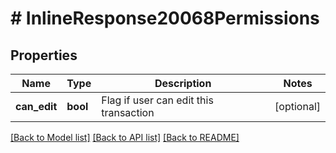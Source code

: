 # # InlineResponse20068Permissions

## Properties

Name | Type | Description | Notes
------------ | ------------- | ------------- | -------------
**can_edit** | **bool** | Flag if user can edit this transaction | [optional]

[[Back to Model list]](../../README.md#models) [[Back to API list]](../../README.md#endpoints) [[Back to README]](../../README.md)
